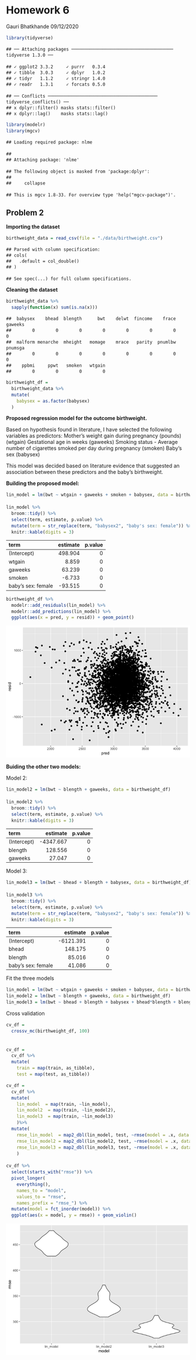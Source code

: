 Homework 6
================
Gauri Bhatkhande
09/12/2020

``` r
library(tidyverse)
```

    ## ── Attaching packages ─────────────────────────────────────── tidyverse 1.3.0 ──

    ## ✓ ggplot2 3.3.2     ✓ purrr   0.3.4
    ## ✓ tibble  3.0.3     ✓ dplyr   1.0.2
    ## ✓ tidyr   1.1.2     ✓ stringr 1.4.0
    ## ✓ readr   1.3.1     ✓ forcats 0.5.0

    ## ── Conflicts ────────────────────────────────────────── tidyverse_conflicts() ──
    ## x dplyr::filter() masks stats::filter()
    ## x dplyr::lag()    masks stats::lag()

``` r
library(modelr)
library(mgcv)
```

    ## Loading required package: nlme

    ## 
    ## Attaching package: 'nlme'

    ## The following object is masked from 'package:dplyr':
    ## 
    ##     collapse

    ## This is mgcv 1.8-33. For overview type 'help("mgcv-package")'.

## Problem 2

**Importing the dataset**

``` r
birthweight_data = read_csv(file = "./data/birthweight.csv")
```

    ## Parsed with column specification:
    ## cols(
    ##   .default = col_double()
    ## )

    ## See spec(...) for full column specifications.

**Cleaning the dataset**

``` r
birthweight_data %>%
  sapply(function(x) sum(is.na(x))) 
```

    ##  babysex    bhead  blength      bwt    delwt  fincome    frace  gaweeks 
    ##        0        0        0        0        0        0        0        0 
    ##  malform menarche  mheight   momage    mrace   parity  pnumlbw  pnumsga 
    ##        0        0        0        0        0        0        0        0 
    ##    ppbmi     ppwt   smoken   wtgain 
    ##        0        0        0        0

``` r
birthweight_df = 
  birthweight_data %>%
  mutate(
    babysex = as.factor(babysex) 
  )
```

**Proposed regression model for the outcome birthweight.**

Based on hypothesis found in literature, I have selected the following
variables as predictors: Mother’s weight gain during pregnancy (pounds)
(wtgain) Gestational age in weeks (gaweeks) Smoking status - Average
number of cigarettes smoked per day during pregnancy (smoken) Baby’s sex
(babysex)

This model was decided based on literature evidence that suggested an
association between these predictors and the baby’s birthweight.

**Building the proposed model:**

``` r
lin_model = lm(bwt ~ wtgain + gaweeks + smoken + babysex, data = birthweight_df)

lin_model %>%
  broom::tidy() %>% 
  select(term, estimate, p.value) %>% 
  mutate(term = str_replace(term, "babysex2", "baby's sex: female")) %>% 
  knitr::kable(digits = 3)
```

| term               | estimate | p.value |
| :----------------- | -------: | ------: |
| (Intercept)        |  498.904 |       0 |
| wtgain             |    8.859 |       0 |
| gaweeks            |   63.239 |       0 |
| smoken             |  \-6.733 |       0 |
| baby’s sex: female | \-93.515 |       0 |

``` r
birthweight_df %>% 
  modelr::add_residuals(lin_model) %>% 
  modelr::add_predictions(lin_model) %>%
  ggplot(aes(x = pred, y = resid)) + geom_point()
```

![](p8105_hw6_gb2685_files/figure-gfm/unnamed-chunk-5-1.png)<!-- -->

**Buiding the other two models:**

Model 2:

``` r
lin_model2 = lm(bwt ~ blength + gaweeks, data = birthweight_df)

lin_model2 %>%
  broom::tidy() %>% 
  select(term, estimate, p.value) %>% 
  knitr::kable(digits = 3)
```

| term        |   estimate | p.value |
| :---------- | ---------: | ------: |
| (Intercept) | \-4347.667 |       0 |
| blength     |    128.556 |       0 |
| gaweeks     |     27.047 |       0 |

Model 3:

``` r
lin_model3 = lm(bwt ~ bhead + blength + babysex, data = birthweight_df)

lin_model3 %>%
  broom::tidy() %>% 
  select(term, estimate, p.value) %>% 
  mutate(term = str_replace(term, "babysex2", "baby's sex: female")) %>% 
  knitr::kable(digits = 3)
```

| term               |   estimate | p.value |
| :----------------- | ---------: | ------: |
| (Intercept)        | \-6121.391 |       0 |
| bhead              |    148.175 |       0 |
| blength            |     85.016 |       0 |
| baby’s sex: female |     41.086 |       0 |

Fit the three models

``` r
lin_model = lm(bwt ~ wtgain + gaweeks + smoken + babysex, data = birthweight_df)
lin_model2 = lm(bwt ~ blength + gaweeks, data = birthweight_df)
lin_model3 = lm(bwt ~ bhead + blength + babysex + bhead*blength + blength*babysex + bhead*babysex +  bhead*blength*babysex, data = birthweight_df)
```

Cross validation

``` r
cv_df = 
  crossv_mc(birthweight_df, 100) 


cv_df =
  cv_df %>% 
  mutate(
    train = map(train, as_tibble),
    test = map(test, as_tibble))
```

``` r
cv_df = 
  cv_df %>% 
  mutate(
    lin_model  = map(train, ~lin_model),
    lin_model2  = map(train, ~lin_model2),
    lin_model3  = map(train, ~lin_model3)
    )%>% 
  mutate(
    rmse_lin_model  = map2_dbl(lin_model, test, ~rmse(model = .x, data = .y)),
    rmse_lin_model2 = map2_dbl(lin_model2, test, ~rmse(model = .x, data = .y)),
    rmse_lin_model3 = map2_dbl(lin_model3, test, ~rmse(model = .x, data = .y))
    )

cv_df %>% 
  select(starts_with("rmse")) %>% 
  pivot_longer(
    everything(),
    names_to = "model", 
    values_to = "rmse",
    names_prefix = "rmse_") %>% 
  mutate(model = fct_inorder(model)) %>% 
  ggplot(aes(x = model, y = rmse)) + geom_violin()
```

![](p8105_hw6_gb2685_files/figure-gfm/unnamed-chunk-10-1.png)<!-- -->
